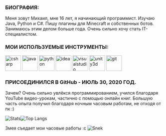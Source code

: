 ### БИОГРАФИЯ:
Меня зовут Михаил, мне 16 лет, я начинающий программист. Изучаю Java, Python и C#. Пишу плагины для Minecraft и собственных ботов. Занимаюсь этим делом больше года. Очень сильно хочу стать IT-специалистом.

### МОИ ИСПОЛЬЗУЕМЫЕ ИНСТРУМЕНТЫ:
 <img src="https://cdn.worldvectorlogo.com/logos/c--4.svg" alt="csharp" width="50" height="50" />   <img src="https://www.vectorlogo.zone/logos/java/java-icon.svg" alt="java" width="50" height="50" />   <img src="https://cdn.worldvectorlogo.com/logos/python-5.svg" alt="python" width="50" height="50" />   <img src="https://cdn.worldvectorlogo.com/logos/intellij-idea-1.svg" alt="idea" width="50" height="50" />   <img src="https://cdn.worldvectorlogo.com/logos/visual-studio-code-1.svg" alt="visualstudio" width="50" height="50" />   <img src="https://www.vectorlogo.zone/logos/unity3d/unity3d-icon.svg" alt="unity3d" width="50" height="50" />    <img src="https://www.vectorlogo.zone/logos/git-scm/git-scm-icon.svg" alt="git" width="50" height="50" /></p>

### ПРИСОЕДИНИЛСЯ В GitHub - ИЮЛЬ 30, 2020 ГОД.
Зачем? Очень сильно увлёкся программированием, учился благодаря YouTube видео-урокам, частично с помощью онлайн книг. Большую часть опыта получил благодаря ночным часовым работам, не отходя от пк :)

![Stats](https://github-readme-stats.vercel.app/api?username=MishaNeYT&count_private=true&theme=github_dark&locale=ru&&hide_border=true&disable_animations=true)![Top Langs](https://github-readme-stats.vercel.app/api/top-langs/?username=MishaNeYT&count_private=true&locale=ru&theme=github_dark&hide_border=true&layout=compact)

Змея съедает мои часовые работы :c
![Snek](https://raw.githubusercontent.com/jewlexx/jewlexx/snake/github-contribution-grid-snake.svg)
